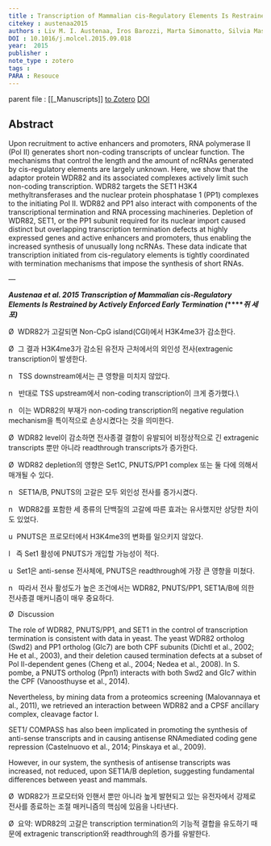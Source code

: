 ```yaml
---
title : Transcription of Mammalian cis-Regulatory Elements Is Restrained by Actively Enforced Early Termination
citekey : austenaa2015
authors : Liv M. I. Austenaa, Iros Barozzi, Marta Simonatto, Silvia Masella, Giulia Della Chiara, Serena Ghisletti, Alessia Curina, Elzo Wit, Britta A. M. Bouwman, Stefano Pretis, Viviana Piccolo, Alberto Termanini, Elena Prosperini, Mattia Pelizzola, Wouter Laat, Gioacchino Natoli
DOI : 10.1016/j.molcel.2015.09.018
year:  2015
publisher : 
note_type : zotero
tags : 
PARA : Resouce
---
```

parent file : [[_Manuscripts]]
[to Zotero](zotero://select/items/@austenaa2015) [DOI](https://doi.org/10.1016/j.molcel.2015.09.018)

Abstract
---
Upon recruitment to active enhancers and promoters, RNA polymerase II (Pol II) generates short non-coding transcripts of unclear function. The mechanisms that control the length and the amount of ncRNAs generated by cis-regulatory elements are largely unknown. Here, we show that the adaptor protein WDR82 and its associated complexes actively limit such non-coding transcription. WDR82 targets the SET1 H3K4 methyltransferases and the nuclear protein phosphatase 1 (PP1) complexes to the initiating Pol II. WDR82 and PP1 also interact with components of the transcriptional termination and RNA processing machineries. Depletion of WDR82, SET1, or the PP1 subunit required for its nuclear import caused distinct but overlapping transcription termination defects at highly expressed genes and active enhancers and promoters, thus enabling the increased synthesis of unusually long ncRNAs. These data indicate that transcription initiated from cis-regulatory elements is tightly coordinated with termination mechanisms that impose the synthesis of short RNAs.

—

**_Austenaa et al. 2015 Transcription of Mammalian cis-Regulatory Elements Is Restrained by Actively Enforced Early Termination (_****_쥐 세포)_**

Ø  WDR82가 고갈되면 Non-CpG island(CGI)에서 H3K4me3가 감소한다.

Ø  그 결과 H3K4me3가 감소된 유전자 근처에서의 외인성 전사(extragenic transcription이 발생한다.

n   TSS downstream에서는 큰 영향을 미치지 않았다.

n   반대로 TSS upstream에서 non-coding transcription이 크게 증가했다.\

n   이는 WDR82의 부재가 non-coding transcription의 negative regulation mechanism을 특이적으로 손상시켰다는 것을 의미한다.

Ø  WDR82 level이 감소하면 전사종결 결함이 유발되어 비정상적으로 긴 extragenic transcripts 뿐만 아니라 readthrough transcripts가 증가한다.

Ø  WDR82 depletion의 영향은 Set1C, PNUTS/PP1 complex 또는 둘 다에 의해서 매개될 수 있다.

n   SET1A/B, PNUTS의 고갈은 모두 외인성 전사를 증가시켰다.

n   WDR82를 포함한 세 종류의 단백질의 고갈에 따른 효과는 유사했지만 상당한 차이도 있었다.

u  PNUTS은 프로모터에서 H3K4me3의 변화를 일으키지 않았다.

l   즉 Set1 활성에 PNUTS가 개입할 가능성이 적다.

u  Set1은 anti-sense 전사체에, PNUTS은 readthrough에 가장 큰 영향을 미쳤다.

n   따라서 전사 활성도가 높은 조건에서는 WDR82, PNUTS/PP1, SET1A/B에 의한 전사종결 매커니즘이 매우 중요하다.

Ø  Discussion

The role of WDR82, PNUTS/PP1, and SET1 in the control of transcription termination is consistent with data in yeast. The yeast WDR82 ortholog (Swd2) and PP1 ortholog (Glc7) are both CPF subunits (Dichtl et al., 2002; He et al., 2003), and their deletion caused termination defects at a subset of Pol II-dependent genes (Cheng et al., 2004; Nedea et al., 2008). In S. pombe, a PNUTS ortholog (Ppn1) interacts with both Swd2 and Glc7 within the CPF (Vanoosthuyse et al., 2014).

Nevertheless, by mining data from a proteomics screening (Malovannaya et al., 2011), we retrieved an interaction between WDR82 and a CPSF ancillary complex, cleavage factor I.

SET1/ COMPASS has also been implicated in promoting the synthesis of anti-sense transcripts and in causing antisense RNAmediated coding gene repression (Castelnuovo et al., 2014; Pinskaya et al., 2009).

However, in our system, the synthesis of antisense transcripts was increased, not reduced, upon SET1A/B depletion, suggesting fundamental differences between yeast and mammals.

Ø  WDR82가 프로모터와 인핸서 뿐만 아니라 높게 발현되고 있는 유전자에서 강제로 전사를 종료하는 조절 매커니즘의 핵심에 있음을 나타낸다.

Ø  요약: WDR82의 고갈은 transcription termination의 기능적 결합을 유도하기 때문에 extragenic transcription와 readthrough의 증가를 유발한다.